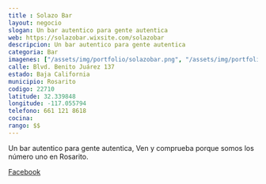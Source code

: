 ```yaml
---
title : Solazo Bar 
layout: negocio
slogan: Un bar autentico para gente autentica
web: https://solazobar.wixsite.com/solazobar
descripcion: Un bar autentico para gente autentica
categoria: Bar
imagenes: ["/assets/img/portfolio/solazobar.png", "/assets/img/portfolio/solazobaranunciocovid19.jpg"]
calle: Blvd. Benito Juárez 137
estado: Baja California
municipio: Rosarito
codigo: 22710
latitude: 32.339848
longitude: -117.055794
telefono: 661 121 8618
cocina: 
rango: $$
---
```




Un bar autentico para gente autentica, Ven y comprueba porque somos los número uno en Rosarito.

[Facebook](https://www.facebook.com/Solazo-Bar-580544149078620)